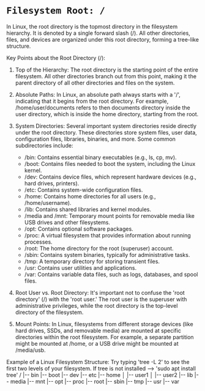 # `Filesystem Root: /`

In Linux, the root directory is the topmost directory in the filesystem hierarchy.
It is denoted by a single forward slash (/). All other directories, files, and
devices are organized under this root directory, forming a tree-like structure.

Key Points about the Root Directory (/):

1. Top of the Hierarchy:
   The root directory is the starting point of the entire filesystem. All other
   directories branch out from this point, making it the parent directory of all
   other directories and files on the system.

2. Absolute Paths:
   In Linux, an absolute path always starts with a '/', indicating that it begins
   from the root directory. For example, /home/user/documents refers to then
   documents directory inside the user directory, which is inside the home directory,
   starting from the root.

3. System Directories:
   Several important system directories reside directly under the root directory.
   These directories store system files, user data, configuration files, libraries,
   binaries, and more. Some common subdirectories include:
   - /bin: Contains essential binary executables (e.g., ls, cp, mv).
   - /boot: Contains files needed to boot the system, including the Linux kernel.
   - /dev: Contains device files, which represent hardware devices (e.g., hard drives, printers).
   - /etc: Contains system-wide configuration files.
   - /home: Contains home directories for all users (e.g., /home/username).
   - /lib: Contains shared libraries and kernel modules.
   - /media and /mnt: Temporary mount points for removable media like USB drives and other filesystems.
   - /opt: Contains optional software packages.
   - /proc: A virtual filesystem that provides information about running processes.
   - /root: The home directory for the root (superuser) account.
   - /sbin: Contains system binaries, typically for administrative tasks.
   - /tmp: A temporary directory for storing transient files.
   - /usr: Contains user utilities and applications.
   - /var: Contains variable data files, such as logs, databases, and spool files.

4. Root User vs. Root Directory:
   It's important not to confuse the 'root directory' (/) with the 'root user.' The root user
   is the superuser with administrative privileges, while the root directory is the top-level
   directory of the filesystem.

5. Mount Points:
   In Linux, filesystems from different storage devices (like hard drives, SSDs, and removable
   media) are mounted at specific directories within the root filesystem. For example, a separate
   partition might be mounted at /home, or a USB drive might be mounted at /media/usb.

Example of a Linux Filesystem Structure:
Try typing 'tree -L 2' to see the first two levels of your filesystem.
If tree is not installed --> 'sudo apt install tree'
/
|-- bin
|-- boot
|-- dev
|-- etc
|-- home
│   |-- user1
│   |-- user2
|-- lib
|-- media
|-- mnt
|-- opt
|-- proc
|-- root
|-- sbin
|-- tmp
|-- usr
|-- var 